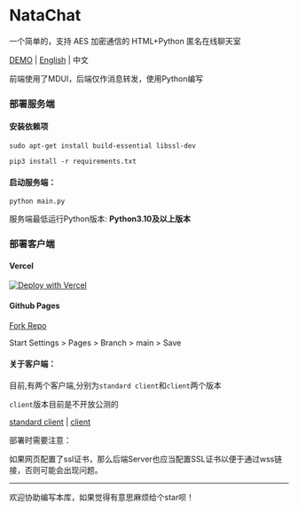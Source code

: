 # NataChat
一个简单的，支持 AES 加密通信的 HTML+Python 匿名在线聊天室

[DEMO](https://natachat.zyghit.cn) | [English](https://github.com/ZGIT-Network/NataChat/blob/main/README_en.md) | 中文

前端使用了MDUI，后端仅作消息转发，使用Python编写

### 部署服务端
#### 安装依赖项
``sudo apt-get install build-essential libssl-dev``

``pip3 install -r requirements.txt``
#### 启动服务端：
``python main.py``

服务端最低运行Python版本:  **Python3.10及以上版本** 

### 部署客户端
#### Vercel
[![Deploy with Vercel](https://vercel.com/button)](https://vercel.com/new/clone?repository-url=https://github.com/zgit-network/natachat)

#### Github Pages
[Fork Repo](https://github.com/zgit-network/natachat/fork)

Start Settings > Pages > Branch > main > Save

#### 关于客户端：

目前,有两个客户端,分别为``standard client``和``client``两个版本

``client``版本目前是不开放公测的

[standard client](/) | [client](https://github.com/zgit-network/)

部署时需要注意：

如果网页配置了ssl证书，那么后端Server也应当配置SSL证书以便于通过wss链接，否则可能会出现问题。
***
欢迎协助编写本库，如果觉得有意思麻烦给个star呗！
